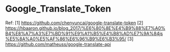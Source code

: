 # Google_Translate_Token

Ref:
[1] https://github.com/chenyuncai/google-translate-token
[2] https://hbaaron.github.io/blog_2017/%E6%80%8E%E4%B9%88%E7%A0%B4%E8%A7%A3%E7%BD%91%E9%A1%B5%E4%B8%AD%E7%9A%84js%E5%8A%A0%E5%AF%86%E6%96%B9%E6%B3%95/
[3] https://github.com/matheuss/google-translate-api
